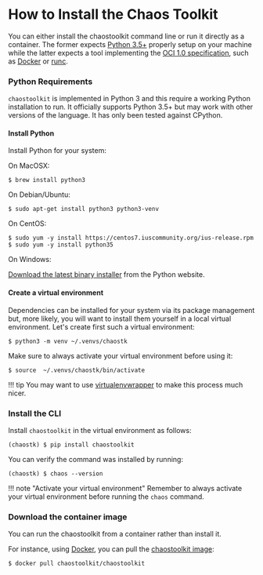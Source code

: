 # How to Install the Chaos Toolkit

You can either install the chaostoolkit command line or run it directly as a
container. The former expects [Python 3.5+][python] properly
setup on your machine while the latter expects a tool implementing the
[OCI 1.0 specification][oci], such as [Docker][] or [runc][].

[python]: https://www.python.org/
[oci]: https://www.opencontainers.org/
[runc]: https://github.com/opencontainers/runc

### Python Requirements

`chaostoolkit` is implemented in Python 3 and this require a working Python
installation to run. It officially supports Python 3.5+ but may work with
other versions of the language. It has only been tested against CPython.

#### Install Python

Install Python for your system:

On MacOSX:

```
$ brew install python3
```

On Debian/Ubuntu:

```
$ sudo apt-get install python3 python3-venv
```

On CentOS:

```
$ sudo yum -y install https://centos7.iuscommunity.org/ius-release.rpm
$ sudo yum -y install python35
```

On Windows:

[Download the latest binary installer][pywin] from the Python website.

[pywin]: https://www.python.org/downloads/windows/

#### Create a virtual environment

Dependencies can be installed for your system via its package management but,
more likely, you will want to install them yourself in a local virtual
environment. Let's create first such a virtual environment:

```
$ python3 -m venv ~/.venvs/chaostk
```

Make sure to always activate your virtual environment before using it:

```
$ source  ~/.venvs/chaostk/bin/activate
```

!!! tip
    You may want to use [virtualenvwrapper][] to make this process much nicer.

[virtualenvwrapper]: https://virtualenvwrapper.readthedocs.io/en/latest/

### Install the CLI

Install `chaostoolkit` in the virtual environment as follows:

```
(chaostk) $ pip install chaostoolkit
```

You can verify the command was installed by running:

```
(chaostk) $ chaos --version
```

!!! note "Activate your virtual environment"
    Remember to always activate your virtual environment before running the
    `chaos` command.

### Download the container image

You can run the chaostoolkit from a container rather than install it.

For instance, using [Docker][docker], you can pull the
[chaostoolkit image][dockerimage]:

[docker]: https://www.docker.com/
[dockerimage]: https://hub.docker.com/r/chaostoolkit/chaostoolkit/

```
$ docker pull chaostoolkit/chaostoolkit
```
